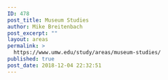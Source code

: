 ```yaml
---
ID: 478
post_title: Museum Studies
author: Mike Breitenbach
post_excerpt: ""
layout: areas
permalink: >
  https://www.umw.edu/study/areas/museum-studies/
published: true
post_date: 2018-12-04 22:32:51
---
```


<!-- Types Custom Fields: -->

<!-- End Types Custom Fields -->